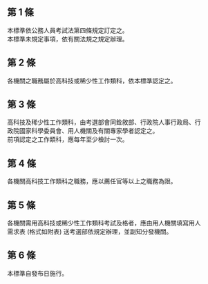 第 1 條
-------
本標準依公務人員考試法第四條規定訂定之。  
本標準未規定事項，依有關法規之規定辦理。

第 2 條
-------
各機關之職務屬於高科技或稀少性工作類科，依本標準認定之。

第 3 條
-------
高科技及稀少性工作類科，由考選部會同銓敘部、行政院人事行政局、行  
政院國家科學委員會、用人機關及有關專家學者認定之。  
前項認定之工作類科，應每年至少檢討一次。

第 4 條
-------
各機關高科技工作類科之職務，應以薦任官等以上之職務為限。

第 5 條
-------
各機關需用高科技或稀少性工作類科考試及格者，應由用人機關填寫用人  
需求表 (格式如附表) 送考選部依規定辦理，並副知分發機關。

第 6 條
-------
本標準自發布日施行。

